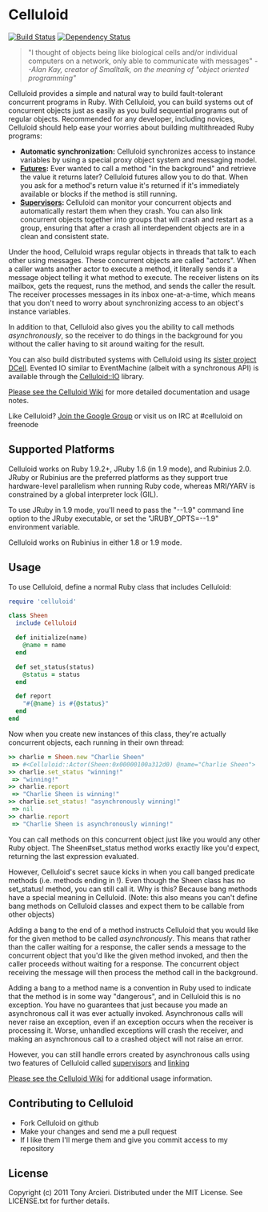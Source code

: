 Celluloid
=========
[![Build Status](http://travis-ci.org/tarcieri/celluloid.png)](http://travis-ci.org/tarcieri/celluloid) [![Dependency Status](https://gemnasium.com/tarcieri/celluloid.png)](https://gemnasium.com/tarcieri/celluloid)

> "I thought of objects being like biological cells and/or individual
> computers on a network, only able to communicate with messages"
> _--Alan Kay, creator of Smalltalk, on the meaning of "object oriented programming"_

Celluloid provides a simple and natural way to build fault-tolerant concurrent
programs in Ruby. With Celluloid, you can build systems out of concurrent
objects just as easily as you build sequential programs out of regular objects.
Recommended for any developer, including novices, Celluloid should help ease
your worries about building multithreaded Ruby programs:

* __Automatic synchronization:__ Celluloid synchronizes access to instance
  variables by using a special proxy object system and messaging model.
* __[Futures](https://github.com/tarcieri/celluloid/wiki/futures):__
  Ever wanted to call a method "in the background" and retrieve the
  value it returns later? Celluloid futures allow you to do that. When you
  ask for a method's return value it's returned if it's immediately available
  or blocks if the method is still running.
* __[Supervisors](https://github.com/tarcieri/celluloid/wiki/supervisors):__
  Celluloid can monitor your concurrent objects and
  automatically restart them when they crash. You can also link concurrent
  objects together into groups that will crash and restart as a group,
  ensuring that after a crash all interdependent objects are in a clean and
  consistent state.

Under the hood, Celluloid wraps regular objects in threads that talk to each
other using messages. These concurrent objects are called "actors". When a
caller wants another actor to execute a method, it literally sends it a
message object telling it what method to execute. The receiver listens on its
mailbox, gets the request, runs the method, and sends the caller the result.
The receiver processes messages in its inbox one-at-a-time, which means that
you don't need to worry about synchronizing access to an object's instance
variables.

In addition to that, Celluloid also gives you the ability to call methods
_asynchronously_, so the receiver to do things in the background for you
without the caller having to sit around waiting for the result.

You can also build distributed systems with Celluloid using its
[sister project DCell](https://github.com/tarcieri/dcell). Evented IO similar
to EventMachine (albeit with a synchronous API) is available through the
[Celluloid::IO](https://github.com/tarcieri/celluloid-io) library.

[Please see the Celluloid Wiki](https://github.com/tarcieri/celluloid/wiki)
for more detailed documentation and usage notes.

Like Celluloid? [Join the Google Group](http://groups.google.com/group/celluloid-ruby)
or visit us on IRC at #celluloid on freenode

Supported Platforms
-------------------

Celluloid works on Ruby 1.9.2+, JRuby 1.6 (in 1.9 mode), and Rubinius 2.0. JRuby
or Rubinius are the preferred platforms as they support true hardware-level
parallelism when running Ruby code, whereas MRI/YARV is constrained by a global
interpreter lock (GIL).

To use JRuby in 1.9 mode, you'll need to pass the "--1.9" command line option
to the JRuby executable, or set the "JRUBY_OPTS=--1.9" environment variable.

Celluloid works on Rubinius in either 1.8 or 1.9 mode.

Usage
-----

To use Celluloid, define a normal Ruby class that includes Celluloid:

```ruby
require 'celluloid'

class Sheen
  include Celluloid

  def initialize(name)
    @name = name
  end

  def set_status(status)
    @status = status
  end

  def report
    "#{@name} is #{@status}"
  end
end
```

Now when you create new instances of this class, they're actually concurrent
objects, each running in their own thread:

```ruby
>> charlie = Sheen.new "Charlie Sheen"
 => #<Celluloid::Actor(Sheen:0x00000100a312d0) @name="Charlie Sheen">
>> charlie.set_status "winning!"
 => "winning!"
>> charlie.report
 => "Charlie Sheen is winning!"
>> charlie.set_status! "asynchronously winning!"
 => nil
>> charlie.report
 => "Charlie Sheen is asynchronously winning!"
```

You can call methods on this concurrent object just like you would any other
Ruby object. The Sheen#set_status method works exactly like you'd expect,
returning the last expression evaluated.

However, Celluloid's secret sauce kicks in when you call banged predicate
methods (i.e. methods ending in !). Even though the Sheen class has no
set_status! method, you can still call it. Why is this? Because bang methods
have a special meaning in Celluloid. (Note: this also means you can't define
bang methods on Celluloid classes and expect them to be callable from other
objects)

Adding a bang to the end of a method instructs Celluloid that you would like
for the given method to be called _asynchronously_. This means that rather
than the caller waiting for a response, the caller sends a message to the
concurrent object that you'd like the given method invoked, and then the
caller proceeds without waiting for a response. The concurrent object
receiving the message will then process the method call in the background.

Adding a bang to a method name is a convention in Ruby used to indicate that
the method is in some way "dangerous", and in Celluloid this is no exception.
You have no guarantees that just because you made an asynchronous call it was
ever actually invoked. Asynchronous calls will never raise an exception, even
if an exception occurs when the receiver is processing it. Worse, unhandled
exceptions will crash the receiver, and making an asynchronous call to a
crashed object will not raise an error.

However, you can still handle errors created by asynchronous calls using
two features of Celluloid called [supervisors](https://github.com/tarcieri/celluloid/wiki/supervisors)
and [linking](https://github.com/tarcieri/celluloid/wiki/linking)

[Please see the Celluloid Wiki](https://github.com/tarcieri/celluloid/wiki)
for additional usage information.

Contributing to Celluloid
-------------------------

* Fork Celluloid on github
* Make your changes and send me a pull request
* If I like them I'll merge them and give you commit access to my repository

License
-------

Copyright (c) 2011 Tony Arcieri. Distributed under the MIT License. See
LICENSE.txt for further details.
